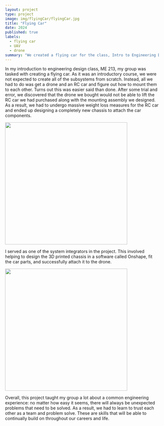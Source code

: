 ```yaml
---
layout: project
type: project
image: img/flyingCar/flyingCar.jpg
title: "Flying Car"
date: 2024
published: true
labels:
  - flying car
  - UAV
  - drone
summary: "We created a flying car for the class, Intro to Engineering Design"
---
```


In my introduction to engineering design class, ME 213, my group was tasked with creating a flying car. As it was an introductory course, we were not expected to create all of the subsystems from scratch. Instead, all we had to do was get a drone and an RC car and figure out how to mount them to each other. Turns out this was easier said than done. After some trial and error, we discovered that the drone we bought would not be able to lift the RC car we had purchased along with the mounting assembly we designed. As a result, we had to undergo massive weight loss measures for the RC car and ended up designing a completely new chassis to attach the car components. 

 <div class="text-center p-4">
  <img width="400px" src="..img/flyingCar/IMG_0313.jpeg" class="img-thumbnail" >
</div>

I served as one of the system integrators in the project. This involved helping to design the 3D printed chassis in a software called Onshape, fit the car parts, and successfully attach it to the drone.

<div class = "text-center p-4">
  <img width="400px" src="..img/flyingCar/IMG_0312.jpeg" class="img-thumbnail" >
</div>

Overall, this project taught my group a lot about a common engineering experience: no matter how easy it seems, there will always be unexpected problems that need to be solved. As a result, we had to learn to trust each other as a team and problem solve. These are skills that will be able to continually build on throughout our careers and life. 
